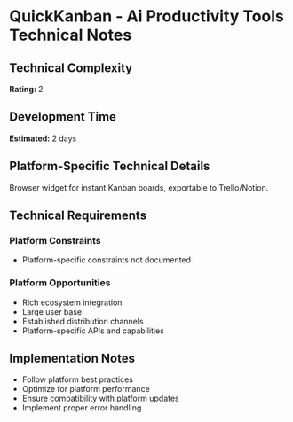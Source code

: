 # QuickKanban - Ai Productivity Tools Technical Notes

## Technical Complexity
**Rating:** 2

## Development Time
**Estimated:** 2 days

## Platform-Specific Technical Details
Browser widget for instant Kanban boards, exportable to Trello/Notion.

## Technical Requirements

### Platform Constraints
- Platform-specific constraints not documented

### Platform Opportunities
- Rich ecosystem integration
- Large user base
- Established distribution channels
- Platform-specific APIs and capabilities

## Implementation Notes
- Follow platform best practices
- Optimize for platform performance
- Ensure compatibility with platform updates
- Implement proper error handling
